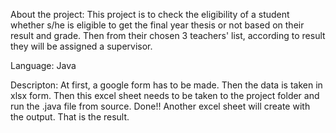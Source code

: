 About the project: This project is to check the eligibility of a student whether s/he is eligible to get the final year thesis or not based on their result and grade. Then from their chosen 3 teachers' list, according to result they will be assigned a supervisor. 

Language: Java

Descripton: At first, a google form has to be made. Then the data is taken in xlsx form. Then this excel sheet needs to be taken to the project folder and run the .java file from source. Done!! Another excel sheet will create with the output. That is the result.
